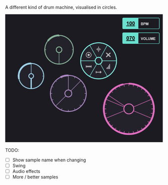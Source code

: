 A different kind of drum machine, visualised in circles.

![Preview image](./preview.png)

TODO:
- [ ] Show sample name when changing
- [ ] Swing
- [ ] Audio effects
- [ ] More / better samples
